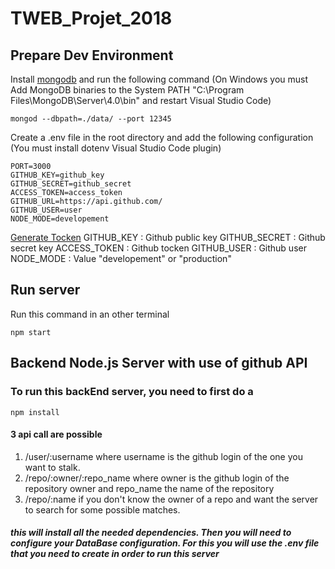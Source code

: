 # TWEB_Projet_2018

## Prepare Dev Environment

Install [mongodb](https://www.mongodb.com/download-center?initial=true#community) and run the following command
(On Windows you must Add MongoDB binaries to the System PATH "C:\Program Files\MongoDB\Server\4.0\bin" and restart Visual Studio Code)

```{shell}
mongod --dbpath=./data/ --port 12345
```

Create a .env file in the root directory and add the following configuration
(You must install dotenv Visual Studio Code plugin)

```{java}
PORT=3000
GITHUB_KEY=github_key
GITHUB_SECRET=github_secret
ACCESS_TOKEN=access_token
GITHUB_URL=https://api.github.com/
GITHUB_USER=user
NODE_MODE=developement
```

[Generate Tocken](https://blog.github.com/2013-05-16-personal-api-tokens/)
GITHUB_KEY : Github public key
GITHUB_SECRET : Github secret key
ACCESS_TOKEN : Github tocken
GITHUB_USER : Github user
NODE_MODE : Value "developement" or "production"

## Run server

Run this command in an other terminal

```{shell}
npm start
```

## Backend Node.js Server with use of github API

### To run this backEnd server, you need to first do a

```{shell}
npm install
```

#### 3 api call are possible

1. /user/:username where username is the github login of the one you want to stalk.
2. /repo/:owner/:repo_name where owner is the github login of the repository owner and repo_name the name of the repository
3. /repo/:name if you don't know the owner of a repo and want the server to search for some possible matches.

##### this will install all the needed dependencies. Then you will need to configure your DataBase configuration. For this you will use the .env file that you need to create in order to run this server
